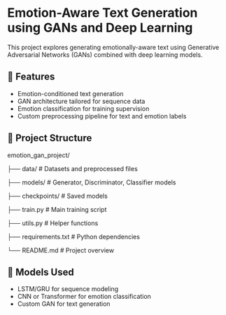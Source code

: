 # Emotion-Aware Text Generation using GANs and Deep Learning

This project explores generating emotionally-aware text using Generative Adversarial Networks (GANs) combined with deep learning models.

## 🚀 Features
- Emotion-conditioned text generation
- GAN architecture tailored for sequence data
- Emotion classification for training supervision
- Custom preprocessing pipeline for text and emotion labels

## 📁 Project Structure
emotion_gan_project/

├── data/ # Datasets and preprocessed files

├── models/ # Generator, Discriminator, Classifier models

├── checkpoints/ # Saved models

├── train.py # Main training script

├── utils.py # Helper functions

├── requirements.txt # Python dependencies

└── README.md # Project overview

## 🧠 Models Used
- LSTM/GRU for sequence modeling
- CNN or Transformer for emotion classification
- Custom GAN for text generation
